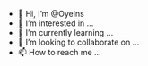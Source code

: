 - 👋 Hi, I’m @Oyeins
- 👀 I’m interested in ...
- 🌱 I’m currently learning ...
- 💞️ I’m looking to collaborate on ...
- 📫 How to reach me ...

<!---
Oyeins/Oyeins is a ✨ special ✨ repository because its `README.md` (this file) appears on your GitHub profile.
You can click the Preview link to take a look at your changes.
--->
